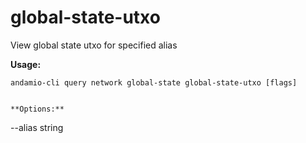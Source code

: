 # global-state-utxo
View global state utxo for specified alias



**Usage:**
```
andamio-cli query network global-state global-state-utxo [flags]

```


```

**Options:**
```
--alias string
```


